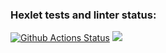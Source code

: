 ### Hexlet tests and linter status:
[![Github Actions Status](https://github.com/hexlet-boilerplates/python-package/workflows/Python%20CI/badge.svg)](https://github.com/altvec/python-project-lvl1/actions)
<a href="https://codeclimate.com/github/ZoqS/Hexlet_proj_1/maintainability"><img src="https://api.codeclimate.com/v1/badges/8347fdc2605b447c904d/maintainability" /></a>
